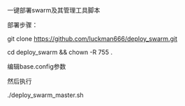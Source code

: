 一键部署swarm及其管理工具脚本

部署步骤：

git clone https://github.com/luckman666/deploy_swarm.git

cd deploy_swarm && chown -R 755 .

编辑base.config参数

然后执行

./deploy_swarm_master.sh
